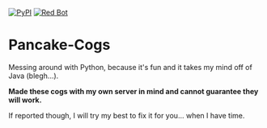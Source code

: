  [![PyPI](https://img.shields.io/badge/Python-3.5-blue.svg)](https://www.python.org/downloads/) 
[![Red Bot](https://img.shields.io/badge/Discord-Red%20Bot-red.svg)](https://github.com/Twentysix26/Red-DiscordBot)

# Pancake-Cogs
Messing around with Python, because it's fun and it takes my mind off of Java (blegh...).

**Made these cogs with my own server in mind and cannot guarantee they will work.**

If reported though, I will try my best to fix it for you... when I have time.
